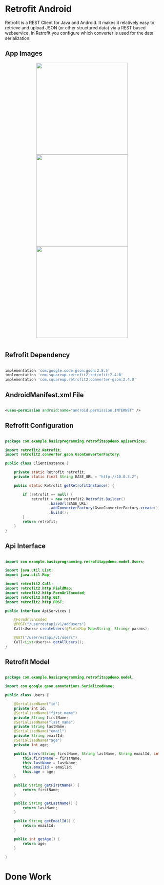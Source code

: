# Retrofit Android
Retrofit is a REST Client for Java and Android. It makes it relatively easy to retrieve and upload JSON (or other structured data) via a REST based webservice. In Retrofit you configure which converter is used for the data serialization.

## App Images

<p align="center">

  <img src="https://github.com/apppath/retrofitappdemo/blob/master/retrofit-home-activity.png" width="300"/>
  <img src="https://github.com/apppath/retrofitappdemo/blob/master/retrofit-insert-activity.png" width="300"/>
  <img src="https://github.com/apppath/retrofitappdemo/blob/master/retrofit-valid-image.png" width="300"/>

</p>

```java

```

## Refrofit Dependency

```gradle

implementation 'com.google.code.gson:gson:2.8.5'
implementation 'com.squareup.retrofit2:retrofit:2.4.0'
implementation 'com.squareup.retrofit2:converter-gson:2.4.0'

```

## AndroidManifest.xml File

```xml

<uses-permission android:name="android.permission.INTERNET" />

```

## Refrofit Configuration

```java

package com.example.basicprogramming.retrofitappdemo.apiservices;

import retrofit2.Retrofit;
import retrofit2.converter.gson.GsonConverterFactory;

public class ClientInstance {

    private static Retrofit retrofit;
    private static final String BASE_URL = "http://10.0.3.2";

    public static Retrofit getRetrofitInstance() {

        if (retrofit == null) {
            retrofit = new retrofit2.Retrofit.Builder()
                    .baseUrl(BASE_URL)
                    .addConverterFactory(GsonConverterFactory.create())
                    .build();
        }
        return retrofit;
    }
}

```

## Api Interface 

```java

import com.example.basicprogramming.retrofitappdemo.model.Users;

import java.util.List;
import java.util.Map;

import retrofit2.Call;
import retrofit2.http.FieldMap;
import retrofit2.http.FormUrlEncoded;
import retrofit2.http.GET;
import retrofit2.http.POST;

public interface ApiServices {

    @FormUrlEncoded
    @POST("/userrestapi/v1/addusers")
    Call<Users> createUsers(@FieldMap Map<String, String> params);

    @GET("/userrestapi/v1/users")
    Call<List<Users>> getAllUsers();
}


```

## Retrofit Model

```java 

package com.example.basicprogramming.retrofitappdemo.model;

import com.google.gson.annotations.SerializedName;

public class Users {

    @SerializedName("id")
    private int id;
    @SerializedName("first_name")
    private String firstName;
    @SerializedName("last_name")
    private String lastName;
    @SerializedName("email")
    private String emailId;
    @SerializedName("age")
    private int age;

    public Users(String firstName, String lastName, String emailId, int age) {
        this.firstName = firstName;
        this.lastName = lastName;
        this.emailId = emailId;
        this.age = age;
    }

    public String getFirstName() {
        return firstName;
    }

    public String getLastName() {
        return lastName;
    }

    public String getEmailId() {
        return emailId;
    }

    public int getAge() {
        return age;
    }

}


```

# Done Work
